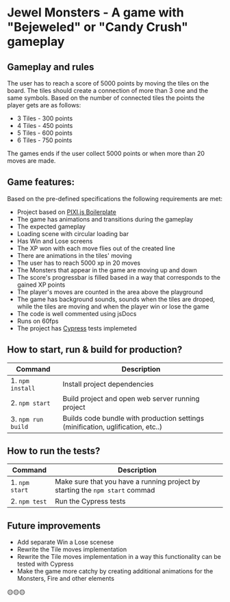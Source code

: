# Jewel Monsters - A game with "Bejeweled" or "Candy Crush" gameplay

## Gameplay and rules

The user has to reach a score of 5000 points by moving the tiles on the board. The tiles should create a connection of more than 3 one and the same symbols. Based on the number of connected tiles the points the player gets are as follows:
* 3 Tiles - 300 points
* 4 Tiles - 450 points
* 5 Tiles - 600 points
* 6 Tiles - 750 points 

The games ends if the user collect 5000 points or when more than 20 moves are made. 

## Game features:
Based on the pre-defined specifications the following requirements are met: 

* Project based on [PIXI.js Boilerplate](https://github.com/dopamine-lab/pixi-boilerplate)
* The game has animations and transitions during the gameplay
* The expected gameplay
* Loading scene with circular loading bar
* Has Win and Lose screens
* The XP won with each move flies out of the created line
* There are animations in the tiles' moving
* The user has to reach 5000 xp in 20 moves
* The Monsters that appear in the game are moving up and down
* The score's progressbar is filled based in a way that corresponds to the gained XP points
* The player's moves are counted in the area above the playground
* The game has background sounds, sounds when the tiles are droped, while the tiles are moving and when the player win or lose the game
* The code is well commented using jsDocs
* Runs on 60fps
* The project has [Cypress](https://www.cypress.io/) tests implemeted
## How to start, run & build for production?

| Command | Description |
|---------|-------------|
| 1. `npm install` | Install project dependencies |
| 2. `npm start` | Build project and open web server running project |
| 3. `npm run build` | Builds code bundle with production settings (minification, uglification, etc..) |

## How to run the tests?

| Command | Description |
|---------|-------------|
| 1. `npm start` | Make sure that you have a running project by starting the `npm start` commad |
| 2. `npm test` | Run the Cypress tests |

## Future improvements
* Add separate Win a Lose scenese
* Rewrite the Tile moves implementation
* Rewrite the Tile moves implementation in a way this functionality can be tested with Cypress
* Make the game more catchy by creating additional animations for the Monsters, Fire and other elements 

🟡🟡🟡